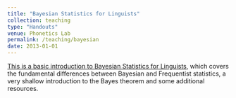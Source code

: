 ```yaml
---
title: "Bayesian Statistics for Linguists"
collection: teaching
type: "Handouts"
venue: Phonetics Lab
permalink: /teaching/bayesian
date: 2013-01-01
---
```


[This is a basic introduction to Bayesian Statistics for Linguists](https://www.dropbox.com/s/wnlvpysbs4avh2l/introToBayes.pdf?dl=0), which covers the fundamental differences between Bayesian and Frequentist statistics, a very shallow introduction to the Bayes theorem and some additional resources.
